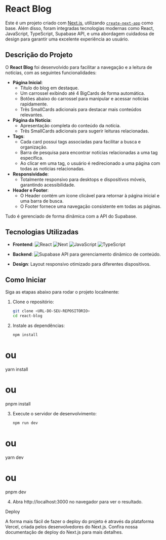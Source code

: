 # React Blog

Este é um projeto criado com [Next.js](https://nextjs.org), utilizando [`create-next-app`](https://nextjs.org/docs/app/api-reference/cli/create-next-app) como base. Além disso, foram integradas tecnologias modernas como React, JavaScript, TypeScript, Supabase API, e uma abordagem cuidadosa de design para garantir uma excelente experiência ao usuário.

## Descrição do Projeto

O **React Blog** foi desenvolvido para facilitar a navegação e a leitura de notícias, com as seguintes funcionalidades:

- **Página Inicial**:
  - Título do blog em destaque.
  - Um carrossel exibindo até 4 BigCards de forma automática.
  - Botões abaixo do carrossel para manipular e acessar notícias rapidamente.
  - Três SmallCards adicionais para destacar mais conteúdos relevantes.
- **Página da Notícia**:
  - Apresentação completa do conteúdo da notícia.
  - Três SmallCards adicionais para sugerir leituras relacionadas.
- **Tags**:
  - Cada card possui tags associadas para facilitar a busca e organização.
  - Barra de pesquisa para encontrar notícias relacionadas a uma tag específica.
  - Ao clicar em uma tag, o usuário é redirecionado a uma página com todas as notícias relacionadas.
- **Responsividade**:
  - Totalmente responsivo para desktops e dispositivos móveis, garantindo acessibilidade.
- **Header e Footer**:
  - O Header contém um ícone clicável para retornar à página inicial e uma barra de busca.
  - O Footer fornece uma navegação consistente em todas as páginas.

Tudo é gerenciado de forma dinâmica com a API do Supabase.

## Tecnologias Utilizadas

- **Frontend**: ![React](https://img.shields.io/badge/React-20232A?style=for-the-badge&logo=react&logoColor=61DAFB) ![Next](https://img.shields.io/badge/Next-black?style=for-the-badge&logo=next.js&logoColor=white) ![JavaScript](https://img.shields.io/badge/JavaScript-F7DF1E?style=for-the-badge&logo=javascript&logoColor=black) ![TypeScript](https://img.shields.io/badge/TypeScript-007ACC?style=for-the-badge&logo=typescript&logoColor=white)

- **Backend**: ![Supabase](https://img.shields.io/badge/Supabase-3ECF8E?style=for-the-badge&logo=supabase&logoColor=white) API para gerenciamento dinâmico de conteúdo.


- **Design**: Layout responsivo otimizado para diferentes dispositivos.

## Como Iniciar

Siga as etapas abaixo para rodar o projeto localmente:

1. Clone o repositório:

   ```bash
   git clone <URL-DO-SEU-REPOSITÓRIO>
   cd react-blog
2. Instale as dependências:
   ```bash
   npm install
  # ou
  yarn install
  # ou
  pnpm install

3. Execute o servidor de desenvolvimento:
   ```bash
   npm run dev
  # ou
  yarn dev
  # ou
  pnpm dev

4. Abra http://localhost:3000 no navegador para ver o resultado.

Deploy

A forma mais fácil de fazer o deploy do projeto é através da plataforma Vercel, criada pelos desenvolvedores do Next.js.
Confira nossa documentação de deploy do Next.js para mais detalhes.

   
